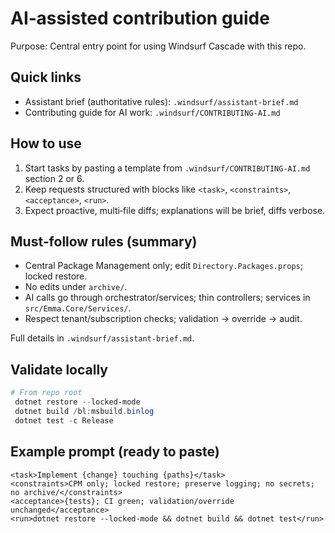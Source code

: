 # AI‑assisted contribution guide

Purpose: Central entry point for using Windsurf Cascade with this repo.

## Quick links

- Assistant brief (authoritative rules): `.windsurf/assistant-brief.md`
- Contributing guide for AI work: `.windsurf/CONTRIBUTING-AI.md`

## How to use

1) Start tasks by pasting a template from `.windsurf/CONTRIBUTING-AI.md` section 2 or 6.
2) Keep requests structured with blocks like `<task>`, `<constraints>`, `<acceptance>`, `<run>`.
3) Expect proactive, multi‑file diffs; explanations will be brief, diffs verbose.

## Must‑follow rules (summary)

- Central Package Management only; edit `Directory.Packages.props`; locked restore.
- No edits under `archive/`.
- AI calls go through orchestrator/services; thin controllers; services in `src/Emma.Core/Services/`.
- Respect tenant/subscription checks; validation → override → audit.

Full details in `.windsurf/assistant-brief.md`.

## Validate locally

```powershell
# From repo root
 dotnet restore --locked-mode
 dotnet build /bl:msbuild.binlog
 dotnet test -c Release
```

## Example prompt (ready to paste)

```
<task>Implement {change} touching {paths}</task>
<constraints>CPM only; locked restore; preserve logging; no secrets; no archive/</constraints>
<acceptance>{tests}; CI green; validation/override unchanged</acceptance>
<run>dotnet restore --locked-mode && dotnet build && dotnet test</run>
```

